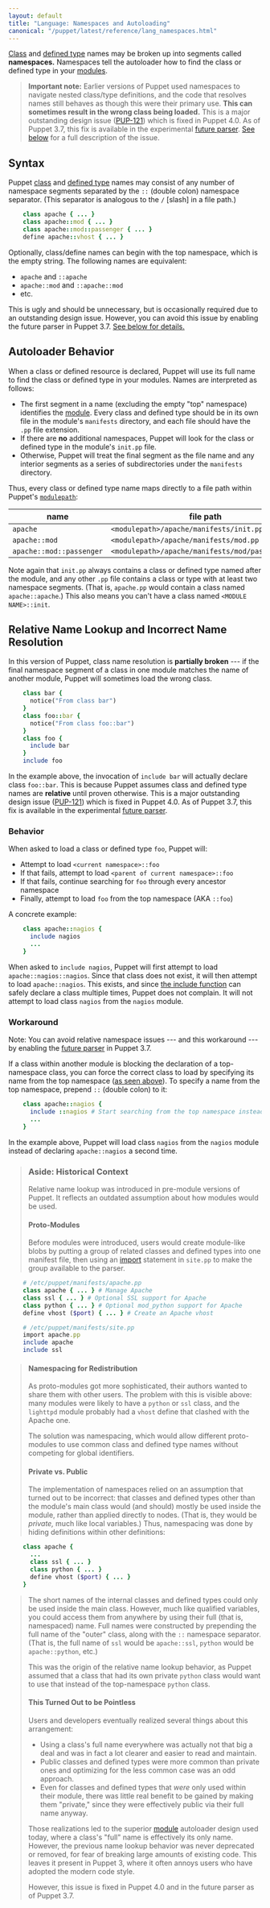 ```yaml
---
layout: default
title: "Language: Namespaces and Autoloading"
canonical: "/puppet/latest/reference/lang_namespaces.html"
---
```


[classes]: ./lang_classes.html
[define]: ./lang_defined_types.html
[import]: ./lang_import.html
[variables]: ./lang_variables.html
[modulepath]: ./modules_fundamentals.html#the-modulepath
[module]: ./modules_fundamentals.html
[scopes]: ./lang_scope.html
[include]: ./lang_classes.html#using-include
[PUP-121]: https://tickets.puppetlabs.com/browse/PUP-121
[inherits]: ./lang_classes.html#inheritance
[allowed]: ./lang_reserved.html#classes-and-types
[relative_below]: #aside-historical-context
[future]: ./experiments_future.html

[Class][classes] and [defined type][define] names may be broken up into segments called **namespaces.** Namespaces tell the autoloader how to find the class or defined type in your [modules][module].

> **Important note:** Earlier versions of Puppet used namespaces to navigate nested class/type definitions, and the code that resolves names still behaves as though this were their primary use. **This can sometimes result in the wrong class being loaded.** This is a major outstanding design issue ([PUP-121][]) which is fixed in Puppet 4.0. As of Puppet 3.7, this fix is available in the experimental [future parser](future). [See below][relative_below] for a full description of the issue.

Syntax
-----

Puppet [class][classes] and [defined type][define] names may consist of any number of namespace segments separated by the `::` (double colon) namespace separator. (This separator is analogous to the `/` \[slash\] in a file path.)

~~~ ruby
    class apache { ... }
    class apache::mod { ... }
    class apache::mod::passenger { ... }
    define apache::vhost { ... }
~~~

Optionally, class/define names can begin with the top namespace, which is the empty string. The following names are equivalent:

* `apache` and `::apache`
* `apache::mod` and `::apache::mod`
* etc.

This is ugly and should be unnecessary, but is occasionally required due to an outstanding design issue. However, you can avoid this issue by enabling the future parser in Puppet 3.7. [See below for details.][relative_below]

Autoloader Behavior
-----

When a class or defined resource is declared, Puppet will use its full name to find the class or defined type in your modules. Names are interpreted as follows:

* The first segment in a name (excluding the empty "top" namespace) identifies the [module][]. Every class and defined type should be in its own file in the module's `manifests` directory, and each file should have the `.pp` file extension.
* If there are **no** additional namespaces, Puppet will look for the class or defined type in the module's `init.pp` file.
* Otherwise, Puppet will treat the final segment as the file name and any interior segments as a series of subdirectories under the `manifests` directory.

Thus, every class or defined type name maps directly to a file path within Puppet's [`modulepath`][modulepath]:

name                     | file path
------------------------ | ---------
`apache`                 | `<modulepath>/apache/manifests/init.pp`
`apache::mod`            | `<modulepath>/apache/manifests/mod.pp`
`apache::mod::passenger` | `<modulepath>/apache/manifests/mod/passenger.pp`

Note again that `init.pp` always contains a class or defined type named after the module, and any other `.pp` file contains a class or type with at least two namespace segments. (That is, `apache.pp` would contain a class named `apache::apache`.) This also means you can't have a class named `<MODULE NAME>::init`.


Relative Name Lookup and Incorrect Name Resolution
-----

In this version of Puppet, class name resolution is **partially broken** --- if the final namespace segment of a class in one module matches the name of another module, Puppet will sometimes load the wrong class.

~~~ ruby
    class bar {
      notice("From class bar")
    }
    class foo::bar {
      notice("From class foo::bar")
    }
    class foo {
      include bar
    }
    include foo
~~~

In the example above, the invocation of `include bar` will actually declare class `foo::bar`. This is because Puppet assumes class and defined type names are **relative** until proven otherwise. This is a major outstanding design issue ([PUP-121][]) which is fixed in Puppet 4.0. As of Puppet 3.7, this fix is available in the experimental [future parser](future).

### Behavior

When asked to load a class or defined type `foo`, Puppet will:

* Attempt to load `<current namespace>::foo`
* If that fails, attempt to load `<parent of current namespace>::foo`
* If that fails, continue searching for `foo` through every ancestor namespace
* Finally, attempt to load `foo` from the top namespace (AKA `::foo`)

A concrete example:

~~~ ruby
    class apache::nagios {
      include nagios
      ...
    }
~~~

When asked to `include nagios`, Puppet will first attempt to load `apache::nagios::nagios`. Since that class does not exist, it will then attempt to load `apache::nagios`. This exists, and since [the include function][include] can safely declare a class multiple times, Puppet does not complain. It will not attempt to load class `nagios` from the `nagios` module.

### Workaround

Note: You can avoid relative namespace issues --- and this workaround --- by enabling the [future parser](future) in Puppet 3.7.

If a class within another module is blocking the declaration of a top-namespace class, you can force the correct class to load by specifying its name from the top namespace ([as seen above](#syntax)). To specify a name from the top namespace, prepend `::` (double colon) to it:

~~~ ruby
    class apache::nagios {
      include ::nagios # Start searching from the top namespace instead of the local namespace
      ...
    }
~~~

In the example above, Puppet will load class `nagios` from the `nagios` module instead of declaring `apache::nagios` a second time.

> ### Aside: Historical Context
>
> Relative name lookup was introduced in pre-module versions of Puppet. It reflects an outdated assumption about how modules would be used.
>
> #### Proto-Modules
>
> Before modules were introduced, users would create module-like blobs by putting a group of related classes and defined types into one manifest file, then using an [import][] statement in `site.pp` to make the group available to the parser.
>
~~~ ruby
    # /etc/puppet/manifests/apache.pp
    class apache { ... } # Manage Apache
    class ssl { ... } # Optional SSL support for Apache
    class python { ... } # Optional mod_python support for Apache
    define vhost ($port) { ... } # Create an Apache vhost

    # /etc/puppet/manifests/site.pp
    import apache.pp
    include apache
    include ssl
~~~
>
> #### Namespacing for Redistribution
>
> As proto-modules got more sophisticated, their authors wanted to share them with other users. The problem with this is visible above: many modules were likely to have a `python` or `ssl` class, and the `lighttpd` module probably had a `vhost` define that clashed with the Apache one.
>
> The solution was namespacing, which would allow different proto-modules to use common class and defined type names without competing for global identifiers.
>
> #### Private vs. Public
>
> The implementation of namespaces relied on an assumption that turned out to be incorrect: that classes and defined types other than the module's main class would (and should) mostly be used inside the module, rather than applied directly to nodes. (That is, they would be _private,_ much like local variables.) Thus, namespacing was done by hiding definitions within other definitions:
>
~~~ ruby
    class apache {
      ...
      class ssl { ... }
      class python { ... }
      define vhost ($port) { ... }
    }
~~~
>
> The short names of the internal classes and defined types could only be used inside the main class. However, much like qualified variables, you could access them from anywhere by using their full (that is, namespaced) name. Full names were constructed by prepending the full name of the "outer" class, along with the `::` namespace separator. (That is, the full name of `ssl` would be `apache::ssl`, `python` would be `apache::python`, etc.)
>
> This was the origin of the relative name lookup behavior, as Puppet assumed that a class that had its own private `python` class would want to use that instead of the top-namespace `python` class.
>
> #### This Turned Out to be Pointless
>
> Users and developers eventually realized several things about this arrangement:
>
> * Using a class's full name everywhere was actually not that big a deal and was in fact a lot clearer and easier to read and maintain.
> * Public classes and defined types were more common than private ones and optimizing for the less common case was an odd approach.
> * Even for classes and defined types that _were_ only used within their module, there was little real benefit to be gained by making them "private," since they were effectively public via their full name anyway.
>
> Those realizations led to the superior [module][] autoloader design used today, where a class's "full" name is effectively its only name. However, the previous name lookup behavior was never deprecated or removed, for fear of breaking large amounts of existing code. This leaves it present in Puppet 3, where it often annoys users who have adopted the modern code style.
>
> However, this issue is fixed in Puppet 4.0 and in the future parser as of Puppet 3.7.
